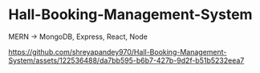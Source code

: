 # Hall-Booking-Management-System

MERN -> MongoDB, Express, React, Node

https://github.com/shreyapandey970/Hall-Booking-Management-System/assets/122536488/da7bb595-b6b7-427b-9d2f-b51b5232eea7

